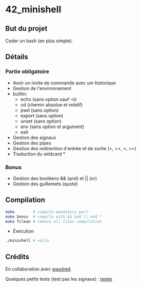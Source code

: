 # 42_minishell

## But du projet

Coder un bash (en plus simple).

## Détails

### Partie obligatoire

- Avoir un invite de commande avec um historique
- Gestion de l'environnement
- builtin:
  - echo (sans option sauf -n)
  - cd (chemin absolue et relatif)
  - pwd (sans option)
  - export (sans option)
  - unset (sans option)
  - env (sans option et argument)
  - exit
- Gestion des signaux
- Gestion des pipes
- Gestion des redirection d'entrée et de sortie (<, <<, >, >>)
- Traduction du wildcard *

### Bonus

- Gestion des booléens && (and) et || (or)
- Gestion des guillemets (quote)

## Compilation

```bash
make        # compile mandatory part
make bonus  # compile with && and || and *
make fclean # remove all files compilation
```

- Éxecution

```bash
./minishell # voila
```

## Crédits

En collaboration avec [waxdred](https://github.com/waxdred).

Quelques petits tests (test pas les signaux) : [tester](https://github.com/waxdred/tester_minishell42)
